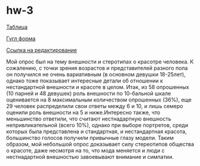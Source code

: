 # hw-3
[Таблица](https://docs.google.com/spreadsheets/d/1SIt-lbQdCII-_ZrRCh9DG34QznM0epn4BUJzaFkjy_A/edit#gid=1015568732&fvid=605664028)

[Гугл форма](https://goo.gl/forms/cDgHYBzzUxgS6Ef03)

[Ссылка на редактирование](https://docs.google.com/forms/d/14D4C6rx8yUeDWfPrT-ZyInNna5y5QlcgokJEAvydH0w/edit?usp=sharing)

Мой опрос был на тему внешности и стеротипах о красотре человека. К сожалению, с точки зрения возрастов и представителей разного пола он получился не очень вариативным (в основном девушки 18-25лет), однако тоже показывает интересные детали об отношении к нестандартной внешности и красоте в целом. Итак, из 58 опрошенных (10 парней и 48 девушек) роль внешности по 10-бальной шкале оценивается на 8 максимальным количеством опрошенных (36%), еще 29 человек распределили свои ответы между 6 и 10, и лишь семеро оценили роль внешности на 5 и ниже.Интересно также, что меньшинство ответили, что считают нестнадартную внешность непривликательной (всего 10%), однако при выборе портретов, среди которых была представлена и стандартная, и нестандартная красота, большинство голосов получили привычные глазу модели.
Таким образом, мой небольшой опрос доказывает силу стереотипов общества о красоте, даже несмотря на то, что мода меняется и люди с нестнадартной внешностью завоевывают внимание и симпатии.
